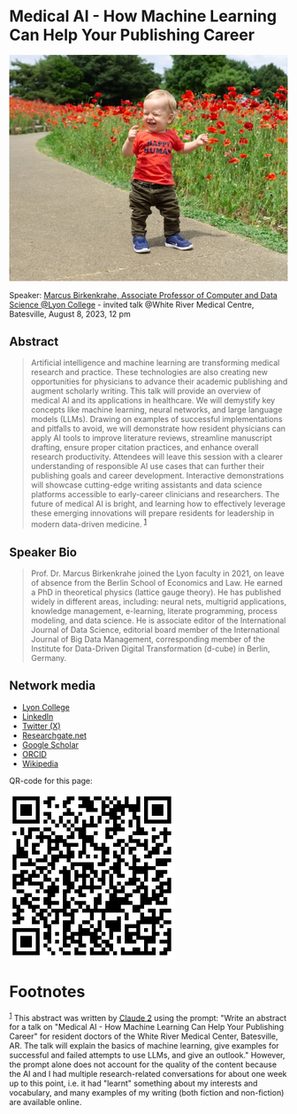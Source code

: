 

# Medical AI - How Machine Learning Can Help Your Publishing Career

![img](../img/wrmc.jpg "Photo by Alyssa Stevenson at unsplash.com")

Speaker: [Marcus Birkenkrahe, Associate Professor of Computer and Data
Science @Lyon College](https://www.lyon.edu/marcus-birkenkrahe) - invited talk @White River Medical Centre,
Batesville, August 8, 2023, 12 pm


## Abstract

> Artificial intelligence and machine learning are transforming medical
> research and practice. These technologies are also creating new
> opportunities for physicians to advance their academic publishing and
> augment scholarly writing. This talk will provide an overview of
> medical AI and its applications in healthcare. We will demystify key
> concepts like machine learning, neural networks, and large language
> models (LLMs). Drawing on examples of successful implementations and
> pitfalls to avoid, we will demonstrate how resident physicians can
> apply AI tools to improve literature reviews, streamline manuscript
> drafting, ensure proper citation practices, and enhance overall
> research productivity. Attendees will leave this session with a
> clearer understanding of responsible AI use cases that can further
> their publishing goals and career development. Interactive
> demonstrations will showcase cutting-edge writing assistants and data
> science platforms accessible to early-career clinicians and
> researchers. The future of medical AI is bright, and learning how to
> effectively leverage these emerging innovations will prepare residents
> for leadership in modern data-driven medicine. <sup><a id="fnr.1" class="footref" href="#fn.1" role="doc-backlink">1</a></sup>


## Speaker Bio

> Prof. Dr. Marcus Birkenkrahe joined the Lyon faculty in 2021, on leave
> of absence from the Berlin School of Economics and Law. He earned a
> PhD in theoretical physics (lattice gauge theory). He has published
> widely in different areas, including: neural nets, multigrid
> applications, knowledge management, e-learning, literate programming,
> process modeling, and data science. He is associate editor of the
> International Journal of Data Science, editorial board member of the
> International Journal of Big Data Management, corresponding member of
> the Institute for Data-Driven Digital Transformation (d-cube) in
> Berlin, Germany.


## Network media

-   [Lyon College](https://www.lyon.edu/marcus-birkenkrahe)
-   [LinkedIn](https://www.linkedin.com/in/birkenkrahe)
-   [Twitter (X)](https://twitter.com/birkenkrahe)
-   [Researchgate.net](https://www.researchgate.net/profile/Marcus-Birkenkrahe)
-   [Google Scholar](https://scholar.google.com/citations?user=Vvnwsv0AAAAJ&hl=en)
-   [ORCID](https://orcid.org/my-orcid?orcid=0000-0001-9461-8474)
-   [Wikipedia](https://en.wikipedia.org/wiki/Marcus_Birkenkrahe)

QR-code for this page:

![img](../img/wrmc_qrcode.png "![img](https://github.com/birkenkrahe/org/blob/master/img/wrmc_qrcode.png)")


# Footnotes

<sup><a id="fn.1" href="#fnr.1">1</a></sup> This abstract was written by [Claude 2](https://claude.ai) using the prompt: "Write
an abstract for a talk on "Medical AI - How Machine Learning Can Help
Your Publishing Career" for resident doctors of the White River
Medical Center, Batesville, AR. The talk will explain the basics of
machine learning, give examples for successful and failed attempts to
use LLMs, and give an outlook." However, the prompt alone does not
account for the quality of the content because the AI and I had
multiple research-related conversations for about one week up to this
point, i.e. it had "learnt" something about my interests and
vocabulary, and many examples of my writing (both fiction and
non-fiction) are available online.
